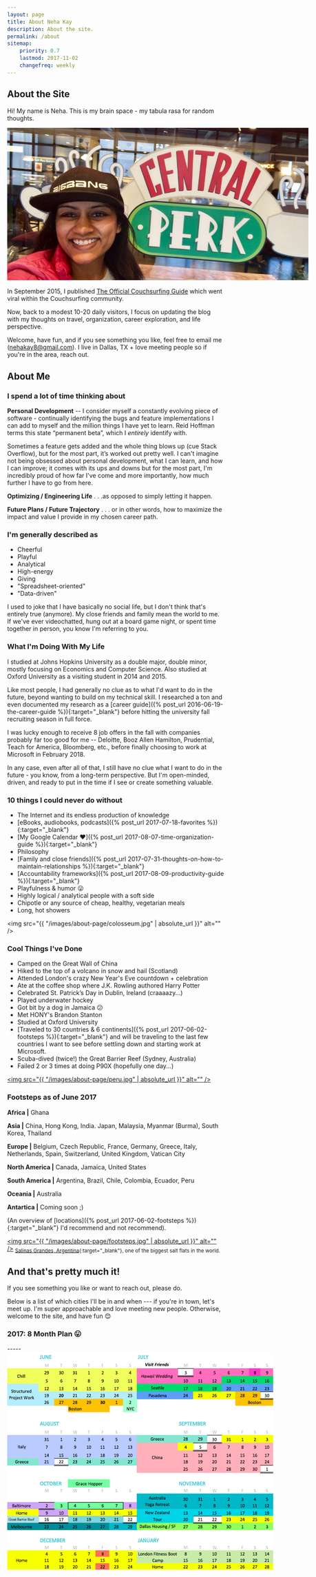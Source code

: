 ```yaml
---
layout: page
title: About Neha Kay
description: About the site.
permalink: /about
sitemap:
    priority: 0.7
    lastmod: 2017-11-02
    changefreq: weekly
---
```


## About the Site

Hi! My name is Neha. This is my brain space - my tabula rasa for random thoughts.


<div align="center"><a href="#" class="image main"><img src="/images/posts/perk.jpg" style="max-width:700px" alt="" /></a></div>


In September 2015, I published [The Official Couchsurfing Guide](https://www.nehakay.com/couchsurfing-guide) which went viral within the Couchsurfing community. 

Now, back to a modest 10-20 daily visitors, I focus on updating the blog with my thoughts on travel, organization, career exploration, and life perspective. 

Welcome, have fun, and if you see something you like, feel free to email me (<nehakay8@gmail.com>). I live in Dallas, TX + love meeting people so if you're in the area, reach out.

## About Me

### I spend a lot of time thinking about

__Personal Development__ -- I consider myself a constantly evolving piece of software - continually identifying the bugs and feature implementations I can add to myself and the million things I have yet to learn. Reid Hoffman terms this state “permanent beta”, which I *entirely* identify with.

Sometimes a feature gets added and the whole thing blows up (cue Stack Overflow), but for the most part, it’s worked out pretty well. I can't imagine not being obsessed about personal development, what I can learn, and how I can improve; it comes with its ups and downs but for the most part, I'm incredibly proud of how far I've come and more importantly, how much further I have to go from here.

__Optimizing / Engineering Life__ . . .as opposed to simply letting it happen.

__Future Plans / Future Trajectory__ . . . or in other words, how to maximize the impact and value I provide in my chosen career path.

### I'm generally described as
* Cheerful
* Playful
* Analytical
* High-energy
* Giving
* "Spreadsheet-oriented" 
* "Data-driven" 

I used to joke that I have basically no social life, but I don't think that's entirely true (anymore). My close friends and family mean the world to me. If we've ever videochatted, hung out at a board game night, or spent time together in person, you know I'm referring to you. 

### What I'm Doing With My Life

I studied at Johns Hopkins University as a double major, double minor, mostly focusing on Economics and Computer Science. Also studied at Oxford University as a visiting student in 2014 and 2015.

Like most people, I had generally no clue as to what I'd want to do in the future, beyond wanting to build on my technical skill. I researched a ton and even documented my research as a [career guide]({% post_url 2016-06-19-the-career-guide %}){:target="_blank"} before hitting the university fall recruiting season in full force. 

I was lucky enough to receive 8 job offers in the fall with companies probably far too good for me -- Deloitte, Booz Allen Hamilton, Prudential, Teach for America, Bloomberg, etc., before finally choosing to work at Microsoft in February 2018.

In any case, even after all of that, I still have no clue what I want to do in the future - you know, from a long-term perspective. But I'm open-minded, driven, and ready to put in the time if I see or create something valuable.

### 10 things I could never do without 

- The Internet and its endless production of knowledge
- [eBooks, audiobooks, podcasts]({% post_url 2017-07-18-favorites %}){:target="_blank"}
- [My Google Calendar ❤️]({% post_url 2017-08-07-time-organization-guide %}){:target="_blank"}
- Philosophy 
- [Family and close friends]({% post_url 2017-07-31-thoughts-on-how-to-maintain-relationships %}){:target="_blank"}
- [Accountability frameworks]({% post_url 2017-08-09-productivity-guide %}){:target="_blank"}
- Playfulness & humor 😛
- Highly logical / analytical people with a soft side
- Chipotle or any source of cheap, healthy, vegetarian meals 
- Long, hot showers

<span class="image fit"><img src="{{ "/images/about-page/colosseum.jpg" | absolute_url }}" alt="" /></span>

### Cool Things I've Done

* Camped on the Great Wall of China
* Hiked to the top of a volcano in snow and hail (Scotland)
* Attended London's crazy New Year's Eve countdown + celebration
* Ate at the coffee shop where J.K. Rowling authored Harry Potter
* Celebrated St. Patrick’s Day in Dublin, Ireland (craaaazy...)
* Played underwater hockey
* Got bit by a dog in Jamaica 😕
* Met HONY's Brandon Stanton 
* Studied at Oxford University
* [Traveled to 30 countries & 6 continents]({% post_url 2017-06-02-footsteps %}){:target="_blank"} and will be traveling to the last few countries I want to see before settling down and starting work at Microsoft.
* Scuba-dived (twice!) the Great Barrier Reef (Sydney, Australia)
* Failed 2 or 3 times at doing P90X (hopefully one day...) 

<a href="#" class="image main"><img src="{{ "/images/about-page/peru.jpg" | absolute_url }}" alt="" /></a>

### Footsteps as of June 2017

__Africa |__
Ghana

__Asia |__
China, Hong Kong, India. Japan, Malaysia, Myanmar (Burma), South Korea, Thailand

__Europe |__
Belgium, Czech Republic, France, Germany, Greece, Italy, Netherlands, Spain, Switzerland, United Kingdom, Vatican City

__North America |__
Canada, Jamaica, United States

__South America |__
Argentina, Brazil, Chile, Colombia, Ecuador, Peru

__Oceania |__
Australia  

__Antartica |__
Coming soon ;)

(An overview of [locations]({% post_url 2017-06-02-footsteps %}){:target="_blank"} I'd recommend and not recommend).

<a href="#" class="image main"><img src="{{ "/images/about-page/footsteps.jpg" | absolute_url }}" alt="" /></a>
<sub>[Salinas Grandes, Argentina](https://www.google.com/maps/place/Salinas+Grandes/@-23.621901,-65.8941867,-366m/data=!3m1!1e3!4m5!3m4!1s0x940355b07e40a169:0xe42ee3f2b7e54a39!8m2!3d-23.621901!4d-65.891998){:target="_blank"}, one of the biggest salt flats in the world.</sub>
## And that's pretty much it! 

If you see something you like or want to reach out, please do. 

Below is a list of which cities I'll be in and when --- if you're in town, let's meet up. I'm super approachable and love meeting new people. Otherwise, welcome to the site, and have fun 😊

<h3> 2017: 8 Month Plan 😛 </h3>
-----

<div align="center"><a href="#" class="image main"><img src="/images/about-page/8-mo.png" style="max-width:700px" alt="" /></a></div>

